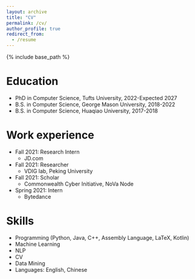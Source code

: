 ```yaml
---
layout: archive
title: "CV"
permalink: /cv/
author_profile: true
redirect_from:
  - /resume
---
```


{% include base_path %}

Education
======
* PhD in Computer Science, Tufts University, 2022-Expected 2027
* B.S. in Computer Science, George Mason University, 2018-2022
* B.S. in Computer Science, Huaqiao University, 2017-2018

Work experience
======
* Fall 2021: Research Intern
  * JD.com
* Fall 2021: Researcher
  * VDIG lab, Peking University
* Fall 2021: Scholar
  * Commonwealth Cyber Initiative, NoVa Node
* Spring 2021: Intern
  * Bytedance
  
Skills
======
* Programming (Python, Java, C++, Assembly Language, LaTeX, Kotlin)
* Machine Learning
* NLP
* CV
* Data Mining
* Languages: English, Chinese
